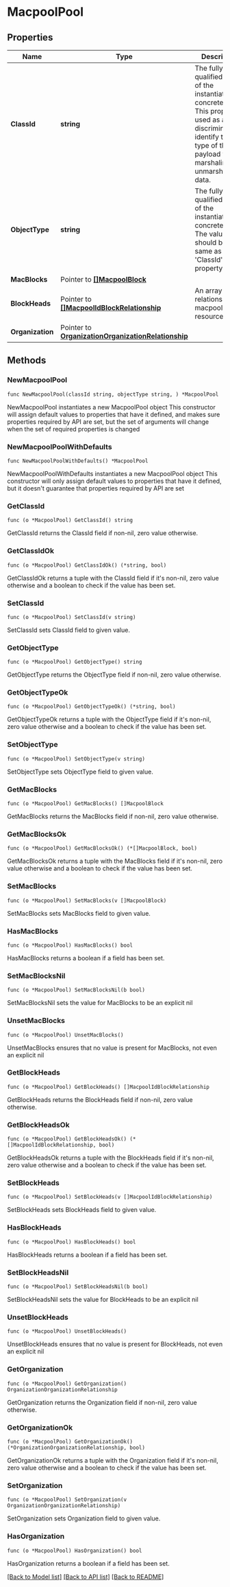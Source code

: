 # MacpoolPool

## Properties

Name | Type | Description | Notes
------------ | ------------- | ------------- | -------------
**ClassId** | **string** | The fully-qualified name of the instantiated, concrete type. This property is used as a discriminator to identify the type of the payload when marshaling and unmarshaling data. | [default to "macpool.Pool"]
**ObjectType** | **string** | The fully-qualified name of the instantiated, concrete type. The value should be the same as the &#39;ClassId&#39; property. | [default to "macpool.Pool"]
**MacBlocks** | Pointer to [**[]MacpoolBlock**](MacpoolBlock.md) |  | [optional] 
**BlockHeads** | Pointer to [**[]MacpoolIdBlockRelationship**](MacpoolIdBlockRelationship.md) | An array of relationships to macpoolIdBlock resources. | [optional] [readonly] 
**Organization** | Pointer to [**OrganizationOrganizationRelationship**](organization.Organization.Relationship.md) |  | [optional] 

## Methods

### NewMacpoolPool

`func NewMacpoolPool(classId string, objectType string, ) *MacpoolPool`

NewMacpoolPool instantiates a new MacpoolPool object
This constructor will assign default values to properties that have it defined,
and makes sure properties required by API are set, but the set of arguments
will change when the set of required properties is changed

### NewMacpoolPoolWithDefaults

`func NewMacpoolPoolWithDefaults() *MacpoolPool`

NewMacpoolPoolWithDefaults instantiates a new MacpoolPool object
This constructor will only assign default values to properties that have it defined,
but it doesn't guarantee that properties required by API are set

### GetClassId

`func (o *MacpoolPool) GetClassId() string`

GetClassId returns the ClassId field if non-nil, zero value otherwise.

### GetClassIdOk

`func (o *MacpoolPool) GetClassIdOk() (*string, bool)`

GetClassIdOk returns a tuple with the ClassId field if it's non-nil, zero value otherwise
and a boolean to check if the value has been set.

### SetClassId

`func (o *MacpoolPool) SetClassId(v string)`

SetClassId sets ClassId field to given value.


### GetObjectType

`func (o *MacpoolPool) GetObjectType() string`

GetObjectType returns the ObjectType field if non-nil, zero value otherwise.

### GetObjectTypeOk

`func (o *MacpoolPool) GetObjectTypeOk() (*string, bool)`

GetObjectTypeOk returns a tuple with the ObjectType field if it's non-nil, zero value otherwise
and a boolean to check if the value has been set.

### SetObjectType

`func (o *MacpoolPool) SetObjectType(v string)`

SetObjectType sets ObjectType field to given value.


### GetMacBlocks

`func (o *MacpoolPool) GetMacBlocks() []MacpoolBlock`

GetMacBlocks returns the MacBlocks field if non-nil, zero value otherwise.

### GetMacBlocksOk

`func (o *MacpoolPool) GetMacBlocksOk() (*[]MacpoolBlock, bool)`

GetMacBlocksOk returns a tuple with the MacBlocks field if it's non-nil, zero value otherwise
and a boolean to check if the value has been set.

### SetMacBlocks

`func (o *MacpoolPool) SetMacBlocks(v []MacpoolBlock)`

SetMacBlocks sets MacBlocks field to given value.

### HasMacBlocks

`func (o *MacpoolPool) HasMacBlocks() bool`

HasMacBlocks returns a boolean if a field has been set.

### SetMacBlocksNil

`func (o *MacpoolPool) SetMacBlocksNil(b bool)`

 SetMacBlocksNil sets the value for MacBlocks to be an explicit nil

### UnsetMacBlocks
`func (o *MacpoolPool) UnsetMacBlocks()`

UnsetMacBlocks ensures that no value is present for MacBlocks, not even an explicit nil
### GetBlockHeads

`func (o *MacpoolPool) GetBlockHeads() []MacpoolIdBlockRelationship`

GetBlockHeads returns the BlockHeads field if non-nil, zero value otherwise.

### GetBlockHeadsOk

`func (o *MacpoolPool) GetBlockHeadsOk() (*[]MacpoolIdBlockRelationship, bool)`

GetBlockHeadsOk returns a tuple with the BlockHeads field if it's non-nil, zero value otherwise
and a boolean to check if the value has been set.

### SetBlockHeads

`func (o *MacpoolPool) SetBlockHeads(v []MacpoolIdBlockRelationship)`

SetBlockHeads sets BlockHeads field to given value.

### HasBlockHeads

`func (o *MacpoolPool) HasBlockHeads() bool`

HasBlockHeads returns a boolean if a field has been set.

### SetBlockHeadsNil

`func (o *MacpoolPool) SetBlockHeadsNil(b bool)`

 SetBlockHeadsNil sets the value for BlockHeads to be an explicit nil

### UnsetBlockHeads
`func (o *MacpoolPool) UnsetBlockHeads()`

UnsetBlockHeads ensures that no value is present for BlockHeads, not even an explicit nil
### GetOrganization

`func (o *MacpoolPool) GetOrganization() OrganizationOrganizationRelationship`

GetOrganization returns the Organization field if non-nil, zero value otherwise.

### GetOrganizationOk

`func (o *MacpoolPool) GetOrganizationOk() (*OrganizationOrganizationRelationship, bool)`

GetOrganizationOk returns a tuple with the Organization field if it's non-nil, zero value otherwise
and a boolean to check if the value has been set.

### SetOrganization

`func (o *MacpoolPool) SetOrganization(v OrganizationOrganizationRelationship)`

SetOrganization sets Organization field to given value.

### HasOrganization

`func (o *MacpoolPool) HasOrganization() bool`

HasOrganization returns a boolean if a field has been set.


[[Back to Model list]](../README.md#documentation-for-models) [[Back to API list]](../README.md#documentation-for-api-endpoints) [[Back to README]](../README.md)


